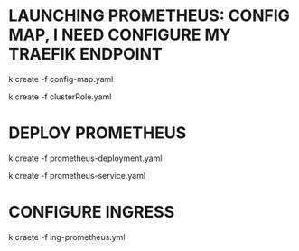 # LAUNCHING PROMETHEUS: CONFIG MAP, I NEED CONFIGURE MY TRAEFIK ENDPOINT
k create -f config-map.yaml

k create -f clusterRole.yaml

# DEPLOY PROMETHEUS
k create -f prometheus-deployment.yaml

k create -f prometheus-service.yaml

# CONFIGURE INGRESS

k craete -f ing-prometheus.yml

